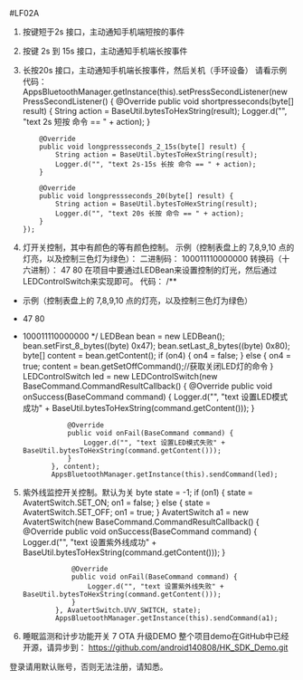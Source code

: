 #LF02A
1.	按键短于2s 接口，主动通知手机端短按的事件
2.	按键 2s 到 15s 接口，主动通知手机端长按事件
3.	长按20s 接口，主动通知手机端长按事件，然后关机（手环设备）
请看示例代码：
AppsBluetoothManager.getInstance(this).setPressSecondListener(new PressSecondListener() {
            @Override
            public void shortpresseconds(byte[] result) {
                String action = BaseUtil.bytesToHexString(result);
                Logger.d("", "text 2s 短按 命令 == " + action);
            }

            @Override
            public void longpressseconds_2_15s(byte[] result) {
                String action = BaseUtil.bytesToHexString(result);
                Logger.d("", "text 2s-15s 长按 命令 == " + action);
            }

            @Override
            public void longpressseconds_20(byte[] result) {
                String action = BaseUtil.bytesToHexString(result);
                Logger.d("", "text 20s 长按 命令 == " + action);
            }
        });
4.	灯开关控制，其中有颜色的等有颜色控制。
示例（控制表盘上的 7,8,9,10 点的灯亮，以及控制三色灯为绿色）：
二进制码：				 100011110000000
转换码（十六进制）：   47 80
在项目中要通过LEDBean来设置控制的灯光，然后通过LEDControlSwitch来实现即可。
代码：
/**
*   示例（控制表盘上的 7,8,9,10 点的灯亮，以及控制三色灯为绿色）
 *   47 80
 *   100011110000000
 */
                LEDBean bean = new LEDBean();
                bean.setFirst_8_bytes((byte) 0x47);
                bean.setLast_8_bytes((byte) 0x80);
                byte[] content = bean.getContent();
                if (on4) {
                    on4 = false;
                } else {
                    on4 = true;
                    content = bean.getSetOffCommand();//获取关闭LED灯的命令
                }
                LEDControlSwitch led = new LEDControlSwitch(new BaseCommand.CommandResultCallback() {
                    @Override
                    public void onSuccess(BaseCommand command) {
                        Logger.d("", "text 设置LED模式成功" + BaseUtil.bytesToHexString(command.getContent()));
                    }

                    @Override
                    public void onFail(BaseCommand command) {
                        Logger.d("", "text 设置LED模式失败" + BaseUtil.bytesToHexString(command.getContent()));
                    }
                }, content);
                AppsBluetoothManager.getInstance(this).sendCommand(led);

5.	紫外线监控开关控制。默认为关
byte state = -1;
                if (on1) {
                    state = AvatertSwitch.SET_ON;
                    on1 = false;
                } else {
                    state = AvatertSwitch.SET_OFF;
                    on1 = true;
                }
                AvatertSwitch a1 = new AvatertSwitch(new BaseCommand.CommandResultCallback() {
                    @Override
                    public void onSuccess(BaseCommand command) {
                        Logger.d("", "text 设置紫外线成功" + BaseUtil.bytesToHexString(command.getContent()));
                    }

                    @Override
                    public void onFail(BaseCommand command) {
                        Logger.d("", "text 设置紫外线失败" + BaseUtil.bytesToHexString(command.getContent()));
                    }
                }, AvatertSwitch.UVV_SWITCH, state);
                AppsBluetoothManager.getInstance(this).sendCommand(a1);
6.	睡眠监测和计步功能开关
7 OTA 升级DEMO
整个项目demo在GitHub中已经开源，请异步到：
https://github.com/android140808/HK_SDK_Demo.git

登录请用默认账号，否则无法注册，请知悉。
